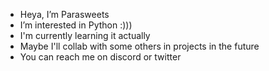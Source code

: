 - Heya, I’m Parasweets
- I’m interested in Python :)))
- I'm currently learning it actually
- Maybe I'll collab with some others in projects in the future
- You can reach me on discord or twitter 

<!---
Parasweets/Parasweets is a ✨ special ✨ repository because its `README.md` (this file) appears on your GitHub profile.
You can click the Preview link to take a look at your changes.
--->
